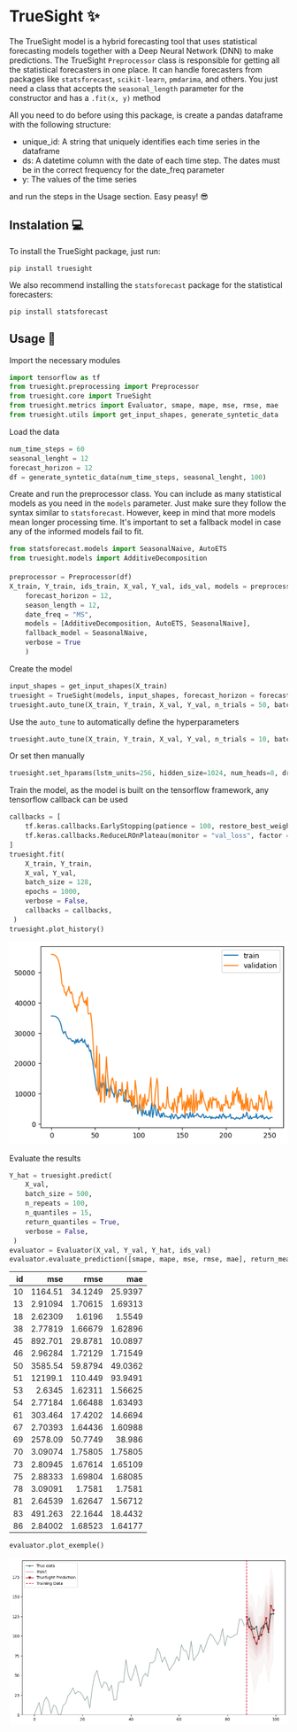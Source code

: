 # TrueSight ✨

The TrueSight model is a hybrid forecasting tool that uses statistical forecasting models together with a Deep Neural Network (DNN) to make predictions. The TrueSight `Preprocessor` class is responsible for getting all the statistical forecasters in one place. It can handle forecasters from packages like `statsforecast`, `scikit-learn`, `pmdarima`, and others. You just need a class that accepts the `seasonal_length` parameter for the constructor and has a `.fit(x, y)` method

All you need to do before using this package, is create a pandas dataframe with the following structure:

 - unique_id: A string that uniquely identifies each time series in the dataframe
 - ds: A datetime column with the date of each time step. The dates must be in the correct frequency for the date_freq parameter
 - y: The values of the time series

and run the steps in the Usage section. Easy peasy! 😎

## Instalation 💻

To install the TrueSight package, just run:

```
pip install truesight
```

We also recommend installing the `statsforecast` package for the statistical forecasters:

```
pip install statsforecast
```

## Usage 🚀

Import the necessary modules

``` python
import tensorflow as tf
from truesight.preprocessing import Preprocessor
from truesight.core import TrueSight
from truesight.metrics import Evaluator, smape, mape, mse, rmse, mae
from truesight.utils import get_input_shapes, generate_syntetic_data
```

Load the data

``` python
num_time_steps = 60
seasonal_lenght = 12
forecast_horizon = 12
df = generate_syntetic_data(num_time_steps, seasonal_lenght, 100)
```
Create and run the preprocessor class. You can include as many statistical models as you need in the `models` parameter. Just make sure they follow the syntax similar to `statsforecast`. However, keep in mind that more models mean longer processing time. It's important to set a fallback model in case any of the informed models fail to fit.

``` python
from statsforecast.models import SeasonalNaive, AutoETS
from truesight.models import AdditiveDecomposition

preprocessor = Preprocessor(df)
X_train, Y_train, ids_train, X_val, Y_val, ids_val, models = preprocessor.make_dataset(
    forecast_horizon = 12, 
    season_length = 12,
    date_freq = "MS", 
    models = [AdditiveDecomposition, AutoETS, SeasonalNaive], 
    fallback_model = SeasonalNaive,
    verbose = True
    )
```

Create the model

``` python
input_shapes = get_input_shapes(X_train)
truesight = TrueSight(models, input_shapes, forecast_horizon = forecast_horizon)
truesight.auto_tune(X_train, Y_train, X_val, Y_val, n_trials = 50, batch_size = 512, epochs = 5)
```

Use the `auto_tune` to automatically define the hyperparameters

``` python
truesight.auto_tune(X_train, Y_train, X_val, Y_val, n_trials = 10, batch_size = 512, epochs = 5)
```

Or set then manually

``` python
truesight.set_hparams(lstm_units=256, hidden_size=1024, num_heads=8, dropout_rate=0.1)
```

Train the model, as the model is built on the tensorflow framework, any tensorflow callback can be used

``` python
callbacks = [
    tf.keras.callbacks.EarlyStopping(patience = 100, restore_best_weights = True, monitor = "val_loss"),
    tf.keras.callbacks.ReduceLROnPlateau(monitor = "val_loss", factor = 0.5, patience = 25, verbose = 1),
]
truesight.fit(
    X_train, Y_train, 
    X_val, Y_val, 
    batch_size = 128, 
    epochs = 1000, 
    verbose = False, 
    callbacks = callbacks,
 )
truesight.plot_history()
```
![Training Log](figures/training_history.png)


Evaluate the results

``` python
Y_hat = truesight.predict(
    X_val, 
    batch_size = 500, 
    n_repeats = 100, 
    n_quantiles = 15, 
    return_quantiles = True, 
    verbose = False,
 )
evaluator = Evaluator(X_val, Y_val, Y_hat, ids_val)
evaluator.evaluate_prediction([smape, mape, mse, rmse, mae], return_mean=False)
```
| id |         mse |      rmse |      mae |
|---:|------------:|----------:|---------:|
| 10 |  1164.51    |  34.1249  | 25.9397  |
| 13 |     2.91094 |   1.70615 |  1.69313 |
| 18 |     2.62309 |   1.6196  |  1.5549  |
| 38 |     2.77819 |   1.66679 |  1.62896 |
| 45 |   892.701   |  29.8781  | 10.0897  |
| 46 |     2.96284 |   1.72129 |  1.71549 |
| 50 |  3585.54    |  59.8794  | 49.0362  |
| 51 | 12199.1     | 110.449   | 93.9491  |
| 53 |     2.6345  |   1.62311 |  1.56625 |
| 54 |     2.77184 |   1.66488 |  1.63493 |
| 61 |   303.464   |  17.4202  | 14.6694  |
| 67 |     2.70393 |   1.64436 |  1.60988 |
| 69 |  2578.09    |  50.7749  | 38.986   |
| 70 |     3.09074 |   1.75805 |  1.75805 |
| 73 |     2.80945 |   1.67614 |  1.65109 |
| 75 |     2.88333 |   1.69804 |  1.68085 |
| 78 |     3.09091 |   1.7581  |  1.7581  |
| 81 |     2.64539 |   1.62647 |  1.56712 |
| 83 |   491.263   |  22.1644  | 18.4432  |
| 86 |     2.84002 |   1.68523 |  1.64177 |

``` python
evaluator.plot_exemple()
```
![Output Exemple](figures/output.png)
